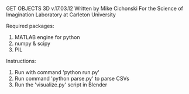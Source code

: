 GET OBJECTS 3D
v.17.03.12
Written by Mike Cichonski
For the Science of Imagination Laboratory
at Carleton University

Required packages:
1) MATLAB engine for python
2) numpy & scipy
3) PIL

Instructions:
1) Run with command 'python run.py'
2) Run command 'python parse.py' to parse CSVs
3) Run the 'visualize.py' script in Blender
